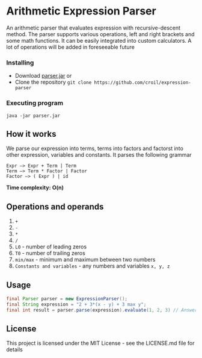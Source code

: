 # Arithmetic Expression Parser

An arithmetic parser that evaluates expression with recursive-descent method. The parser supports various operations, left and right brackets and some math functions. It can be easily integrated into custom calculators.
A lot of operations will be added in foreseeable future
### Installing
* Download [parser.jar](parser.jar)
or
* Clone the repository `git clone https://github.com/croil/expression-parser`

### Executing program
```
java -jar parser.jar
```

## How it works
We parse our expression into terms, terms into factors and factorst into other expression, variables and constants.
It parses the following grammar
```
Expr –> Expr + Term | Term 
Term –> Term * Factor | Factor 
Factor –> ( Expr ) | id
```
**Time complexity:** **O(n)**

## Operations and operands
1. `+`
2. `-`
3. `*`
4. `/`
5. `L0` - number of leading zeros
6. `T0` - number of trailing zeros
7. `min/max` - minimum and maximum between two numbers
8. `Constants and variables` - any numbers and variables `x, y, z`


## Usage
```Java
final Parser parser = new ExpressionParser();
final String expression = "2 + 3*(x - y) + 3 max y";
final int result = parser.parse(expression).evaluate(1, 2, 3) // Answer is 2
```
## License

This project is licensed under the MIT License - see the LICENSE.md file for details

